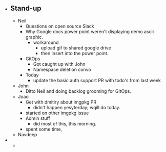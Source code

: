 - ## Stand-up
	- Neil
		- Questions on open source Slack
		- Why Google docs power point weren't displaying demo ascii graphic.
			- workaround
				- upload gif to shared google drive
				- then insert into the power point.
		- GitOps
			- Got caught up with John
			- Namespace deletion convo
		- Today
			- update the basic auth support PR with todo's from last week
	- John
		- Ditto Neil and doing backlog grooming for GitOps.
	- Joao
		- Get with dmitiry about imgpkg PR
			- didn't happen yesyterday; wqill do today.
		- started on other imgpkg issue
		- Admin stuff
			- did most of this, this morning.
		- spent some time,
	- Navdeep
-
	-